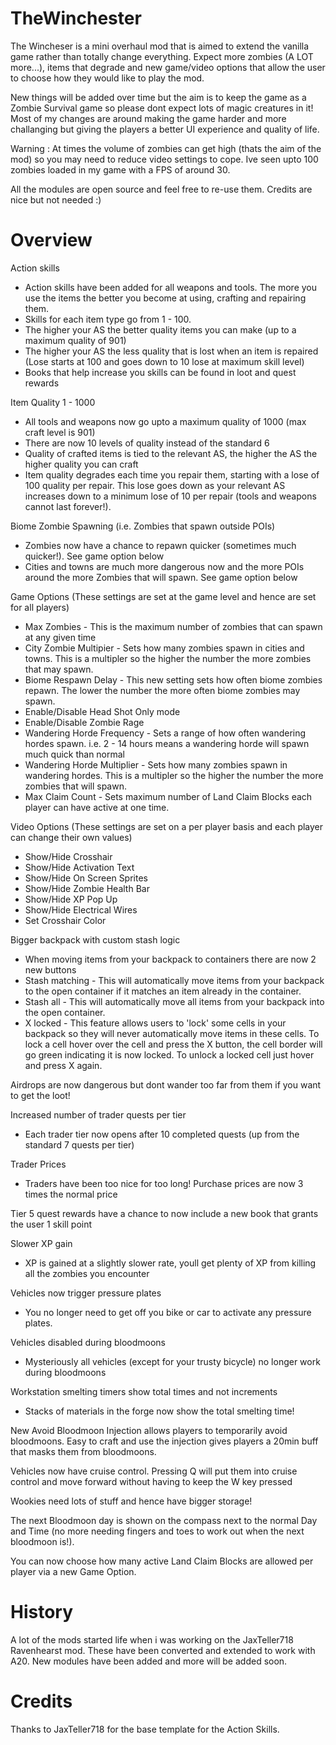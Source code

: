 # TheWinchester

The Wincheser is a mini overhaul mod that is aimed to extend the vanilla game rather than totally change everything. Expect more zombies (A LOT more...), items that degrade and new game/video options that allow the user to choose how they would like to play the mod.

New things will be added over time but the aim is to keep the game as a Zombie Survival game so please dont expect lots of magic creatures in it! Most of my changes are around making the game harder and more challanging but giving the players a better UI experience and quality of life.

Warning : At times the volume of zombies can get high (thats the aim of the mod) so you may need to reduce video settings to cope. Ive seen upto 100 zombies loaded in my game with a FPS of around 30.

All the modules are open source and feel free to re-use them. Credits are nice but not needed :)

# Overview

Action skills
 - Action skills have been added for all weapons and tools. The more you use the items the better you become at using, crafting and repairing them. 
 - Skills for each item type go from 1 - 100. 
 - The higher your AS the better quality items you can make (up to a maximum quality of 901)
 - The higher your AS the less quality that is lost when an item is repaired (Lose starts at 100 and goes down to 10 lose at maximum skill level)
 - Books that help increase you skills can be found in loot and quest rewards

Item Quality 1 - 1000
 - All tools and weapons now go upto a maximum quality of 1000 (max craft level is 901)
 - There are now 10 levels of quality instead of the standard 6
 - Quality of crafted items is tied to the relevant AS, the higher the AS the higher quality you can craft
 - Item quality degrades each time you repair them, starting with a lose of 100 quality per repair. This lose goes down as your relevant AS increases down to a minimum lose of 10 per repair (tools and weapons cannot last forever!).

Biome Zombie Spawning (i.e. Zombies that spawn outside POIs)
 - Zombies now have a chance to repawn quicker (sometimes much quicker!). See game option below
 - Cities and towns are much more dangerous now and the more POIs around the more Zombies that will spawn. See game option below

Game Options (These settings are set at the game level and hence are set for all players)
 - Max Zombies - This is the maximum number of zombies that can spawn at any given time
 - City Zombie Multipier - Sets how many zombies spawn in cities and towns. This is a multipler so the higher the number the more zombies that may spawn.
 - Biome Respawn Delay - This new setting sets how often biome zombies repawn. The lower the number the more often biome zombies may spawn.
 - Enable/Disable Head Shot Only mode
 - Enable/Disable Zombie Rage
 - Wandering Horde Frequency - Sets a range of how often wandering hordes spawn. i.e. 2 - 14 hours means a wandering horde will spawn much quick than normal
 - Wandering Horde Multiplier - Sets how many zombies spawn in wandering hordes. This is a multipler so the higher the number the more zombies that will spawn.
 - Max Claim Count - Sets maximum number of Land Claim Blocks each player can have active at one time.

Video Options (These settings are set on a per player basis and each player can change their own values)
 - Show/Hide Crosshair
 - Show/Hide Activation Text
 - Show/Hide On Screen Sprites
 - Show/Hide Zombie Health Bar
 - Show/Hide XP Pop Up
 - Show/Hide Electrical Wires
 - Set Crosshair Color

Bigger backpack with custom stash logic
 - When moving items from your backpack to containers there are now 2 new buttons
 - Stash matching - This will automatically move items from your backpack to the open container if it matches an item already in the container.
 - Stash all - This will automatically move all items from your backpack into the open container.
 - X locked - This feature allows users to 'lock' some cells in your backpack so they will never automatically move items in these cells. To lock a cell hover over the cell and press the X button, the cell border will go green indicating it is now locked. To unlock a locked cell just hover and press X again.

Airdrops are now dangerous but dont wander too far from them if you want to get the loot!

Increased number of trader quests per tier
 - Each trader tier now opens after 10 completed quests (up from the standard 7 quests per tier)

Trader Prices
 - Traders have been too nice for too long! Purchase prices are now 3 times the normal price

Tier 5 quest rewards have a chance to now include a new book that grants the user 1 skill point

Slower XP gain
 - XP is gained at a slightly slower rate, youll get plenty of XP from killing all the zombies you encounter

Vehicles now trigger pressure plates
 - You no longer need to get off you bike or car to activate any pressure plates.

Vehicles disabled during bloodmoons
 - Mysteriously all vehicles (except for your trusty bicycle) no longer work during bloodmoons

Workstation smelting timers show total times and not increments
 - Stacks of materials in the forge now show the total smelting time! 

New Avoid Bloodmoon Injection allows players to temporarily avoid bloodmoons. Easy to craft and use the injection gives players a 20min buff that masks them from bloodmoons.

Vehicles now have cruise control. Pressing Q will put them into cruise control and move forward without having to keep the W key pressed

Wookies need lots of stuff and hence have bigger storage!

The next Bloodmoon day is shown on the compass next to the normal Day and Time (no more needing fingers and toes to work out when the next bloodmoon is!).

You can now choose how many active Land Claim Blocks are allowed per player via a new Game Option.

# History 
A lot of the mods started life when i was working on the JaxTeller718 Ravenhearst mod. These have been converted and extended to work with A20. New modules have been added and more will be added soon. 

# Credits 
Thanks to JaxTeller718 for the base template for the Action Skills.
